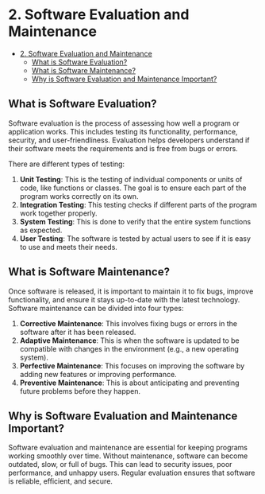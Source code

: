 # 2. Software Evaluation and Maintenance

- [2. Software Evaluation and Maintenance](#2-software-evaluation-and-maintenance)
  - [What is Software Evaluation?](#what-is-software-evaluation)
  - [What is Software Maintenance?](#what-is-software-maintenance)
  - [Why is Software Evaluation and Maintenance Important?](#why-is-software-evaluation-and-maintenance-important)

## What is Software Evaluation?

Software evaluation is the process of assessing how well a program or application works. This includes testing its functionality, performance, security, and user-friendliness. Evaluation helps developers understand if their software meets the requirements and is free from bugs or errors.

There are different types of testing:

1. **Unit Testing**: This is the testing of individual components or units of code, like functions or classes. The goal is to ensure each part of the program works correctly on its own.
2. **Integration Testing**: This testing checks if different parts of the program work together properly.
3. **System Testing**: This is done to verify that the entire system functions as expected.
4. **User Testing**: The software is tested by actual users to see if it is easy to use and meets their needs.

## What is Software Maintenance?

Once software is released, it is important to maintain it to fix bugs, improve functionality, and ensure it stays up-to-date with the latest technology. Software maintenance can be divided into four types:

1. **Corrective Maintenance**: This involves fixing bugs or errors in the software after it has been released.
2. **Adaptive Maintenance**: This is when the software is updated to be compatible with changes in the environment (e.g., a new operating system).
3. **Perfective Maintenance**: This focuses on improving the software by adding new features or improving performance.
4. **Preventive Maintenance**: This is about anticipating and preventing future problems before they happen.

## Why is Software Evaluation and Maintenance Important?

Software evaluation and maintenance are essential for keeping programs working smoothly over time. Without maintenance, software can become outdated, slow, or full of bugs. This can lead to security issues, poor performance, and unhappy users. Regular evaluation ensures that software is reliable, efficient, and secure.
